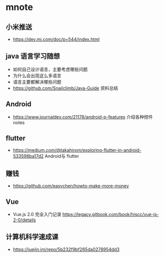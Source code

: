 # mnote
## 小米推送
- https://dev.mi.com/doc/p=544/index.html

## java 语言学习随想
- 如何自己设计语言，主要考虑哪些问题
- 为什么会出现这么多语言
- 语言主要都解决哪些问题
- https://github.com/Snailclimb/Java-Guide 资料总结
## Android
 - https://www.journaldev.com/21178/android-p-features 介绍各种控件
notes
## flutter 
- https://medium.com/@takahirom/exploring-flutter-in-android-533598ba17d2  Android与 flutter
## 赚钱
- https://github.com/easychen/howto-make-more-money


## Vue
- Vue.js 2.0 完全入门记录 https://legacy.gitbook.com/book/hiscc/vue-js-2-0/details

## 计算机科学速成课
- https://juejin.im/repo/5b232f9bf265da0278954dd3
